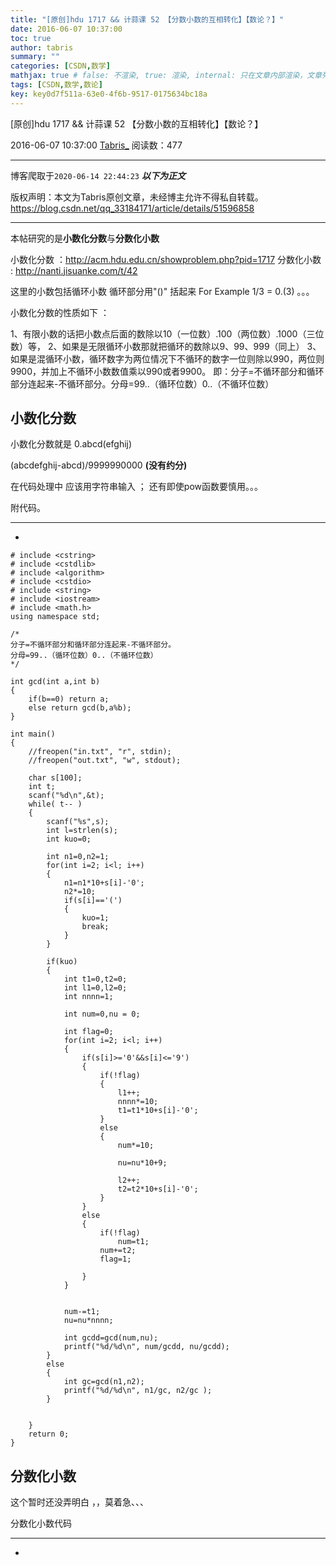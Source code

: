 ```yaml
---
title: "[原创]hdu 1717 && 计蒜课 52 【分数小数的互相转化】【数论？】"
date: 2016-06-07 10:37:00
toc: true
author: tabris
summary: ""
categories: [CSDN,数学]
mathjax: true # false: 不渲染, true: 渲染, internal: 只在文章内部渲染，文章列表中不渲染
tags: [CSDN,数学,数论]
key: key0d7f511a-63e0-4f6b-9517-0175634bc18a
---
```


[原创]hdu 1717 && 计蒜课 52 【分数小数的互相转化】【数论？】

2016-06-07 10:37:00  [Tabris_](https://me.csdn.net/qq_33184171) 阅读数：477

---

博客爬取于`2020-06-14 22:44:23`
***以下为正文***

版权声明：本文为Tabris原创文章，未经博主允许不得私自转载。
https://blog.csdn.net/qq_33184171/article/details/51596858

<!-- more -->

---

本帖研究的是**小数化分数**与**分数化小数** 

小数化分数 ：http://acm.hdu.edu.cn/showproblem.php?pid=1717
分数化小数  : http://nanti.jisuanke.com/t/42

这里的小数包括循环小数 循环部分用"()" 括起来  For Example  1/3  = 0.(3)  。。。

小数化分数的性质如下 ：

1、有限小数的话把小数点后面的数除以10（一位数）.100（两位数）.1000（三位数）等，
2、如果是无限循环小数那就把循环的数除以9、99、999（同上）
3、如果是混循环小数，循环数字为两位情况下不循环的数字一位则除以990，两位则9900，并加上不循环小数数值乘以990或者9900。
即：分子=不循环部分和循环部分连起来-不循环部分。分母=99..（循环位数）0..（不循环位数）


小数化分数
------

小数化分数就是
0.abcd(efghij) 

(abcdefghij-abcd)/9999990000   **(没有约分)**

在代码处理中 应该用字符串输入 ；
还有即使pow函数要慎用。。。

附代码。

-----------------------------------------------------
-
```
# include <cstring>
# include <cstdlib>
# include <algorithm>
# include <cstdio>
# include <string>
# include <iostream>
# include <math.h>
using namespace std;

/*
分子=不循环部分和循环部分连起来-不循环部分。
分母=99..（循环位数）0..（不循环位数）
*/

int gcd(int a,int b)
{
    if(b==0) return a;
    else return gcd(b,a%b);
}

int main()
{
    //freopen("in.txt", "r", stdin);
    //freopen("out.txt", "w", stdout);

    char s[100];
    int t;
    scanf("%d\n",&t);
    while( t-- )
    {
        scanf("%s",s);
        int l=strlen(s);
        int kuo=0;

        int n1=0,n2=1;
        for(int i=2; i<l; i++)
        {
            n1=n1*10+s[i]-'0';
            n2*=10;
            if(s[i]=='(')
            {
                kuo=1;
                break;
            }
        }

        if(kuo)
        {
            int t1=0,t2=0;
            int l1=0,l2=0;
            int nnnn=1;

            int num=0,nu = 0;

            int flag=0;
            for(int i=2; i<l; i++)
            {
                if(s[i]>='0'&&s[i]<='9')
                {
                    if(!flag)
                    {
                        l1++;
                        nnnn*=10;
                        t1=t1*10+s[i]-'0';
                    }
                    else
                    {
                        num*=10;

                        nu=nu*10+9;

                        l2++;
                        t2=t2*10+s[i]-'0';
                    }
                }
                else
                {
                    if(!flag)
                        num=t1;
                    num+=t2;
                    flag=1;

                }
            }


            num-=t1;
            nu=nu*nnnn;

            int gcdd=gcd(num,nu);
            printf("%d/%d\n", num/gcdd, nu/gcdd);
        }
        else
        {
            int gc=gcd(n1,n2);
            printf("%d/%d\n", n1/gc, n2/gc );
        }


    }
    return 0;
}

```

分数化小数
------

这个暂时还没弄明白  ，，莫着急、、、



分数化小数代码

-----------------------------------------------
-
```

```
